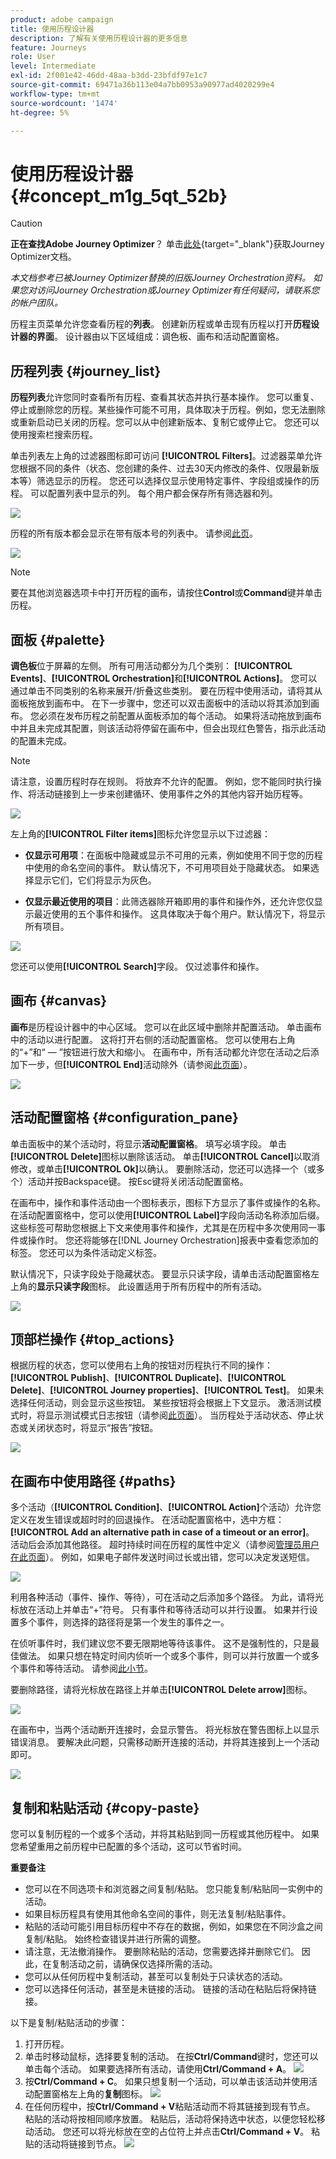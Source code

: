 ```yaml
---
product: adobe campaign
title: 使用历程设计器
description: 了解有关使用历程设计器的更多信息
feature: Journeys
role: User
level: Intermediate
exl-id: 2f001e42-46dd-48aa-b3dd-23bfdf97e1c7
source-git-commit: 69471a36b113e04a7bb0953a90977ad4020299e4
workflow-type: tm+mt
source-wordcount: '1474'
ht-degree: 5%

---
```


# 使用历程设计器 {#concept_m1g_5qt_52b}


>[!CAUTION]
>
>**正在查找Adobe Journey Optimizer**？ 单击[此处](https://experienceleague.adobe.com/zh-hans/docs/journey-optimizer/using/ajo-home){target="_blank"}获取Journey Optimizer文档。
>
>
>_本文档参考已被Journey Optimizer替换的旧版Journey Orchestration资料。 如果您对访问Journey Orchestration或Journey Optimizer有任何疑问，请联系您的帐户团队。_


历程主页菜单允许您查看历程的&#x200B;**列表**。 创建新历程或单击现有历程以打开&#x200B;**历程设计器的界面**。 设计器由以下区域组成：调色板、画布和活动配置窗格。

## 历程列表 {#journey_list}

**历程列表**&#x200B;允许您同时查看所有历程、查看其状态并执行基本操作。 您可以重复、停止或删除您的历程。某些操作可能不可用，具体取决于历程。例如，您无法删除或重新启动已关闭的历程。您可以从中创建新版本、复制它或停止它。 您还可以使用搜索栏搜索历程。

单击列表左上角的过滤器图标即可访问 **[!UICONTROL Filters]**。过滤器菜单允许您根据不同的条件（状态、您创建的条件、过去30天内修改的条件、仅限最新版本等）筛选显示的历程。 您还可以选择仅显示使用特定事件、字段组或操作的历程。 可以配置列表中显示的列。 每个用户都会保存所有筛选器和列。

![](../assets/journey74.png)

历程的所有版本都会显示在带有版本号的列表中。 请参阅[此页](../building-journeys/journey-versions.md)。

![](../assets/journey37.png)

>[!NOTE]
>
>要在其他浏览器选项卡中打开历程的画布，请按住&#x200B;**Control**&#x200B;或&#x200B;**Command**&#x200B;键并单击历程。

## 面板 {#palette}

**调色板**&#x200B;位于屏幕的左侧。 所有可用活动都分为几个类别： **[!UICONTROL Events]**、**[!UICONTROL Orchestration]**&#x200B;和&#x200B;**[!UICONTROL Actions]**。 您可以通过单击不同类别的名称来展开/折叠这些类别。 要在历程中使用活动，请将其从面板拖放到画布中。 在下一步骤中，您还可以双击面板中的活动以将其添加到画布。 您必须在发布历程之前配置从面板添加的每个活动。 如果将活动拖放到画布中并且未完成其配置，则该活动将停留在画布中，但会出现红色警告，指示此活动的配置未完成。

>[!NOTE]
>
>请注意，设置历程时存在规则。 将放弃不允许的配置。 例如，您不能同时执行操作、将活动链接到上一步来创建循环、使用事件之外的其他内容开始历程等。

![](../assets/journey38.png)

左上角的&#x200B;**[!UICONTROL Filter items]**&#x200B;图标允许您显示以下过滤器：

* **仅显示可用项**：在面板中隐藏或显示不可用的元素，例如使用不同于您的历程中使用的命名空间的事件。 默认情况下，不可用项目处于隐藏状态。 如果选择显示它们，它们将显示为灰色。

* **仅显示最近使用的项目**：此筛选器除开箱即用的事件和操作外，还允许您仅显示最近使用的五个事件和操作。 这具体取决于每个用户。默认情况下，将显示所有项目。

![](../assets/palette-filter.png)

您还可以使用&#x200B;**[!UICONTROL Search]**&#x200B;字段。 仅过滤事件和操作。

## 画布 {#canvas}

**画布**&#x200B;是历程设计器中的中心区域。 您可以在此区域中删除并配置活动。 单击画布中的活动以进行配置。 这将打开右侧的活动配置窗格。 您可以使用右上角的“+”和“ — ”按钮进行放大和缩小。 在画布中，所有活动都允许您在活动之后添加下一步，但&#x200B;**[!UICONTROL End]**&#x200B;活动除外（请参阅[此页面](../building-journeys/end-activity.md)）。

![](../assets/journey39.png)

## 活动配置窗格 {#configuration_pane}

单击面板中的某个活动时，将显示&#x200B;**活动配置窗格**。 填写必填字段。 单击&#x200B;**[!UICONTROL Delete]**&#x200B;图标以删除该活动。 单击&#x200B;**[!UICONTROL Cancel]**&#x200B;以取消修改，或单击&#x200B;**[!UICONTROL Ok]**&#x200B;以确认。 要删除活动，您还可以选择一个（或多个）活动并按Backspace键。 按Esc键将关闭活动配置窗格。

在画布中，操作和事件活动由一个图标表示，图标下方显示了事件或操作的名称。 在活动配置窗格中，您可以使用&#x200B;**[!UICONTROL Label]**&#x200B;字段向活动名称添加后缀。 这些标签可帮助您根据上下文来使用事件和操作，尤其是在历程中多次使用同一事件或操作时。 您还将能够在[!DNL Journey Orchestration]报表中查看您添加的标签。 您还可以为条件活动定义标签。

默认情况下，只读字段处于隐藏状态。 要显示只读字段，请单击活动配置窗格左上角的&#x200B;**显示只读字段**&#x200B;图标。 此设置适用于所有历程中的所有活动。

![](../assets/journey59bis.png)

## 顶部栏操作 {#top_actions}

根据历程的状态，您可以使用右上角的按钮对历程执行不同的操作： **[!UICONTROL Publish]**、**[!UICONTROL Duplicate]**、**[!UICONTROL Delete]**、**[!UICONTROL Journey properties]**、**[!UICONTROL Test]**。 如果未选择任何活动，则会显示这些按钮。 某些按钮将会根据上下文显示。 激活测试模式时，将显示测试模式日志按钮（请参阅[此页面](../building-journeys/testing-the-journey.md)）。 当历程处于活动状态、停止状态或关闭状态时，将显示“报告”按钮。

![](../assets/journey41.png)

## 在画布中使用路径 {#paths}

多个活动（**[!UICONTROL Condition]**、**[!UICONTROL Action]**&#x200B;个活动）允许您定义在发生错误或超时时的回退操作。 在活动配置窗格中，选中方框： **[!UICONTROL Add an alternative path in case of a timeout or an error]**。 活动后会添加其他路径。 超时持续时间在历程的属性中定义（请参阅[管理员用户在此页面](../building-journeys/changing-properties.md)）。 例如，如果电子邮件发送时间过长或出错，您可以决定发送短信。

![](../assets/journey42.png)

利用各种活动（事件、操作、等待），可在活动之后添加多个路径。 为此，请将光标放在活动上并单击“+”符号。 只有事件和等待活动可以并行设置。 如果并行设置多个事件，则选择的路径将是第一个发生的事件之一。

在侦听事件时，我们建议您不要无限期地等待该事件。 这不是强制性的，只是最佳做法。 如果只想在特定时间内侦听一个或多个事件，则可以并行放置一个或多个事件和等待活动。 请参阅[此小节](../building-journeys/event-activities.md#section_vxv_h25_pgb)。

要删除路径，请将光标放在路径上并单击&#x200B;**[!UICONTROL Delete arrow]**&#x200B;图标。

![](../assets/journey42ter.png)

在画布中，当两个活动断开连接时，会显示警告。 将光标放在警告图标上以显示错误消息。 要解决此问题，只需移动断开连接的活动，并将其连接到上一个活动即可。

![](../assets/canvas-disconnected.png)

## 复制和粘贴活动 {#copy-paste}

您可以复制历程的一个或多个活动，并将其粘贴到同一历程或其他历程中。 如果您希望重用之前历程中已配置的多个活动，这可以节省时间。

**重要备注**

* 您可以在不同选项卡和浏览器之间复制/粘贴。 您只能复制/粘贴同一实例中的活动。
* 如果目标历程具有使用其他命名空间的事件，则无法复制/粘贴事件。
* 粘贴的活动可能引用目标历程中不存在的数据，例如，如果您在不同沙盒之间复制/粘贴。 始终检查错误并进行所需的调整。
* 请注意，无法撤消操作。 要删除粘贴的活动，您需要选择并删除它们。 因此，在复制活动之前，请确保仅选择所需的活动。
* 您可以从任何历程中复制活动，甚至可以复制处于只读状态的活动。
* 您可以选择任何活动，甚至是未链接的活动。 链接的活动在粘贴后将保持链接。

以下是复制/粘贴活动的步骤：

1. 打开历程。
1. 单击时移动鼠标，选择要复制的活动。 在按&#x200B;**Ctrl/Command**&#x200B;键时，您还可以单击每个活动。 如果要选择所有活动，请使用&#x200B;**Ctrl/Command + A**。
   ![](../assets/copy-paste1.png)
1. 按&#x200B;**Ctrl/Command + C**。
如果只想复制一个活动，可以单击该活动并使用活动配置窗格左上角的&#x200B;**复制**&#x200B;图标。
   ![](../assets/copy-paste2.png)
1. 在任何历程中，按&#x200B;**Ctrl/Command + V**&#x200B;粘贴活动而不将其链接到现有节点。 粘贴的活动将按相同顺序放置。 粘贴后，活动将保持选中状态，以便您轻松移动活动。 您还可以将光标放在空的占位符上并点击&#x200B;**Ctrl/Command + V**。 粘贴的活动将链接到节点。
   ![](../assets/copy-paste3.png)

